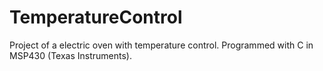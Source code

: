 # TemperatureControl
Project of a electric oven with temperature control. Programmed with C in MSP430 (Texas Instruments).
